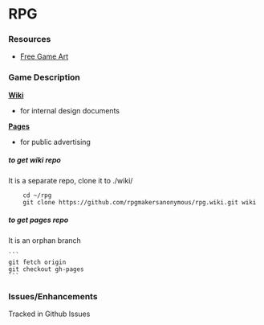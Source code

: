RPG
===
### Resources
* [Free Game Art](http://opengameart.org/)

### Game Description

**[Wiki](https://github.com/rpgmakersanonymous/rpg/wiki)**

* for internal design documents

**[Pages](http://rpgmakersanonymous.github.io/rpg/)**

* for public advertising

##### to get wiki repo
It is a separate repo, clone it to ./wiki/

```
	cd ~/rpg
	git clone https://github.com/rpgmakersanonymous/rpg.wiki.git wiki
```

##### to get pages repo
It is an orphan branch

	```
	git fetch origin
	git checkout gh-pages
	```

### Issues/Enhancements
Tracked in Github Issues


